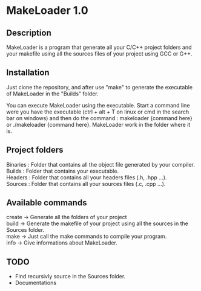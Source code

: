 # MakeLoader 1.0

## Description

MakeLoader is a program that generate all your C/C++ project folders and your makefile 
using all the sources files of your project using GCC or G++.

## Installation

Just clone the repository, and after use "make" to generate the executable of MakeLoader
in the "Builds" folder.

You can execute MakeLoader using the executable.
Start a command line were you have the executable (ctrl + alt + T on linux or cmd in the search bar on windows)
and then do the command : makeloader {command here} or ./makeloader {command here}.
MakeLoader work in the folder where it is.

## Project folders

Binaries : Folder that contains all the object file generated by your compiler.<br/>
Builds : Folder that contains your executable.<br/>
Headers : Folder that contains all your headers files (.h, .hpp ...).<br/>
Sources : Folder that contains all your sources files (.c, .cpp ...).<br/>

## Available commands

create -> Generate all the folders of your project
<br/>
build -> Generate the makefile of your project using all the sources in the Sources folder.
<br/>
make -> Just call the make commands to compile your program.
<br/>
info -> Give informations about MakeLoader.

## TODO

* Find recursivly source in the Sources folder.
* Documentations